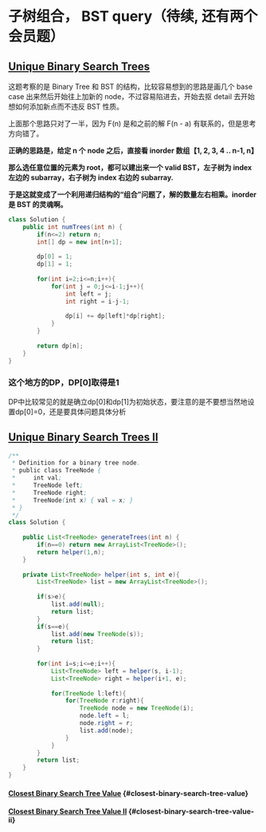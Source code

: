 # 子树组合， BST query（待续, 还有两个会员题）

## [Unique Binary Search Trees](https://leetcode.com/problems/unique-binary-search-trees/)

这题考察的是 Binary Tree 和 BST 的结构，比较容易想到的思路是画几个 base case 出来然后开始往上加新的 node，不过容易陷进去，开始去抠 detail 去开始想如何添加新点而不违反 BST 性质。

上面那个思路只对了一半，因为 F\(n\) 是和之前的解 F\(n - a\) 有联系的，但是思考方向错了。

**正确的思路是，给定 n 个 node 之后，直接看 inorder 数组【1, 2, 3, 4 .. n-1, n】**

**那么选任意位置的元素为 root，都可以建出来一个 valid BST，左子树为 index 左边的 subarray，右子树为 index 右边的 subarray.**

**于是这就变成了一个利用递归结构的“组合”问题了，解的数量左右相乘。inorder 是 BST 的灵魂啊。**

```java
class Solution {
    public int numTrees(int n) {
        if(n<=2) return n;
        int[] dp = new int[n+1];
        
        dp[0] = 1;
        dp[1] = 1;
        
        for(int i=2;i<=n;i++){
            for(int j = 0;j<=i-1;j++){
                int left = j;
                int right = i-j-1;
                
                dp[i] += dp[left]*dp[right];
            }
        }
        
        return dp[n];
    }
}
```

### 这个地方的DP，DP\[0\]取得是1

DP中比较常见的就是确立dp\[0\]和dp\[1\]为初始状态，要注意的是不要想当然地设置dp\[0\]=0，还是要具体问题具体分析

## [Unique Binary Search Trees II](https://leetcode.com/problems/unique-binary-search-trees-ii/)

```java
/**
 * Definition for a binary tree node.
 * public class TreeNode {
 *     int val;
 *     TreeNode left;
 *     TreeNode right;
 *     TreeNode(int x) { val = x; }
 * }
 */
class Solution {
    
    public List<TreeNode> generateTrees(int n) {
        if(n==0) return new ArrayList<TreeNode>();
        return helper(1,n);
    }
    
    private List<TreeNode> helper(int s, int e){
        List<TreeNode> list = new ArrayList<TreeNode>();
        
        if(s>e){
            list.add(null);
            return list;
        }
        if(s==e){
            list.add(new TreeNode(s));
            return list;
        }
        
        for(int i=s;i<=e;i++){
            List<TreeNode> left = helper(s, i-1);
            List<TreeNode> right = helper(i+1, e);
            
            for(TreeNode l:left){
                for(TreeNode r:right){
                    TreeNode node = new TreeNode(i);
                    node.left = l;
                    node.right = r;
                    list.add(node);
                }
            }
        }
        return list;
    }
}
```

#### [Closest Binary Search Tree Value](https://leetcode.com/problems/closest-binary-search-tree-value/) {#closest-binary-search-tree-value}

#### [Closest Binary Search Tree Value II](https://leetcode.com/problems/closest-binary-search-tree-value-ii/) {#closest-binary-search-tree-value-ii}


